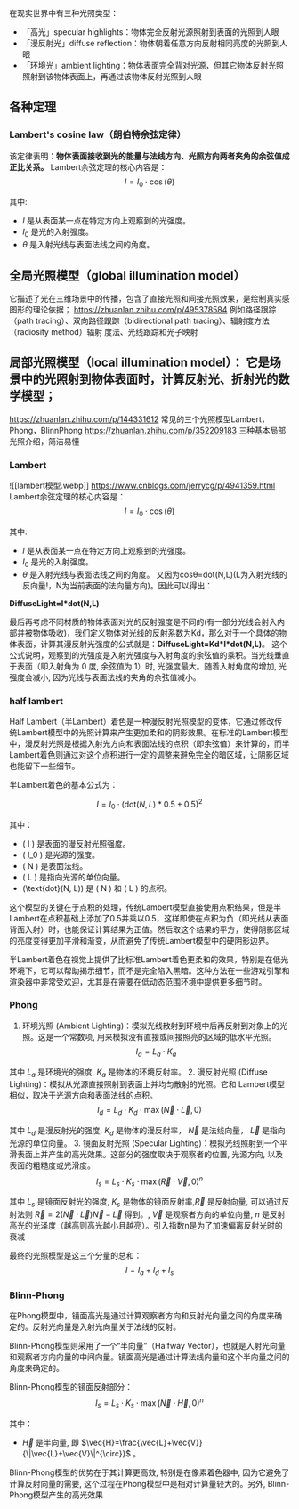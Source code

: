在现实世界中有三种光照类型：

- 「高光」specular highlights：物体完全反射光源照射到表面的光照到人眼
- 「漫反射光」diffuse reflection：物体朝着任意方向反射相同亮度的光照到人眼
- 「环境光」ambient lighting：物体表面完全背对光源，但其它物体反射光照照射到该物体表面上，再通过该物体反射光照到人眼


## 各种定理
### Lambert's cosine law（朗伯特余弦定律）

该定律表明：**物体表面接收到光的能量与法线方向、光照方向两者夹角的余弦值成正比关系。**
Lambert余弦定理的核心内容是：
$$
I=I_0 \cdot \cos (\theta)
$$

其中:
- $I$ 是从表面某一点在特定方向上观察到的光强度。
- $I_0$ 是光的入射强度。
- $\theta$ 是入射光线与表面法线之间的角度。
## **全局光照模型（global illumination model）**
它描述了光在三维场景中的传播，包含了直接光照和间接光照效果，是绘制真实感图形的理论依据；
https://zhuanlan.zhihu.com/p/495378584
例如路径跟踪（path tracing）、双向路径跟踪（bidirectional path tracing）、辐射度方法（radiosity method）辐射 度法、光线跟踪和光子映射

## **局部光照模型（local illumination model）**： 它是场景中的光照射到物体表面时，计算反射光、折射光的数学模型；
https://zhuanlan.zhihu.com/p/144331612 常见的三个光照模型Lambert，Phong，BlinnPhong
https://zhuanlan.zhihu.com/p/352209183 三种基本局部光照介绍，简洁易懂
### Lambert
![[lambert模型.webp]]
https://www.cnblogs.com/jerrycg/p/4941359.html
Lambert余弦定理的核心内容是：
$$
I=I_0 \cdot \cos (\theta)
$$

其中:
- $I$ 是从表面某一点在特定方向上观察到的光强度。
- $I_0$ 是光的入射强度。
- $\theta$ 是入射光线与表面法线之间的角度。
又因为cosθ=dot(N,L)(L为入射光线的反向量!，N为当前表面的法向量方向)。因此可以得出：

**DiffuseLight=I\*dot(N,L)**

最后再考虑不同材质的物体表面对光的反射强度是不同的(有一部分光线会射入内部并被物体吸收)，我们定义物体对光线的反射系数为Kd，那么对于一个具体的物体表面，计算其漫反射光强度的公式就是：**DiffuseLight=Kd\*I\*dot(N,L)**。
这个公式说明，观察到的光强度是入射光强度与入射角度的余弦值的乘积。当光线垂直于表面（即入射角为 0 度, 余弦值为 1）时, 光强度最大。随着入射角度的增加, 光强度会减小, 因为光线与表面法线的夹角的余弦值减小。

### half lambert
Half Lambert（半Lambert）着色是一种漫反射光照模型的变体，它通过修改传统Lambert模型中的光照计算来产生更加柔和的阴影效果。在标准的Lambert模型中，漫反射光照是根据入射光方向和表面法线的点积（即余弦值）来计算的，而半Lambert着色则通过对这个点积进行一定的调整来避免完全的暗区域，让阴影区域也能留下一些细节。

半Lambert着色的基本公式为：

$$
I = I_0 \cdot (\text{dot}(N, L) * 0.5 + 0.5)^2
$$

其中：
- \( I \) 是表面的漫反射光照强度。
- \( I_0 \) 是光源的强度。
- \( N \) 是表面法线。
- \( L \) 是指向光源的单位向量。
- \(\text{dot}(N, L)\) 是 \( N \) 和 \( L \) 的点积。

这个模型的关键在于点积的处理，传统Lambert模型直接使用点积结果，但是半Lambert在点积基础上添加了0.5并乘以0.5，这样即使在点积为负（即光线从表面背面入射）时，也能保证计算结果为正值。然后取这个结果的平方，使得阴影区域的亮度变得更加平滑和渐变，从而避免了传统Lambert模型中的硬阴影边界。

半Lambert着色在视觉上提供了比标准Lambert着色更柔和的效果，特别是在低光环境下，它可以帮助揭示细节，而不是完全陷入黑暗。这种方法在一些游戏引擎和渲染器中非常受欢迎，尤其是在需要在低动态范围环境中提供更多细节时。
### Phong
1. 环境光照 (Ambient Lighting)：模拟光线散射到环境中后再反射到对象上的光照。这是一个常数项, 用来模拟没有直接或间接照亮的区域的低水平光照。
$$
I_a=L_a \cdot K_a
$$

其中 $L_a$ 是环境光的强度, $K_a$ 是物体的环境反射率。
2. 漫反射光照 (Diffuse Lighting)：模拟从光源直接照射到表面上并均匀散射的光照。它和 Lambert模型相似，取决于光源方向和表面法线的点积。
$$
I_d=L_d \cdot K_d \cdot \max (\vec{N} \cdot \vec{L}, 0)
$$

其中 $L_d$ 是漫反射光的强度, $K_d$ 是物体的漫反射率， $\vec{N}$ 是法线向量， $\vec{L}$ 是指向光源的单位向量。
3. 镜面反射光照 (Specular Lighting)：模拟光线照射到一个平滑表面上并产生的高光效果。这部分的强度取决于观察者的位置, 光源方向, 以及表面的粗糙度或光滑度。
$$
I_s=L_s \cdot K_s \cdot \max (\vec{R} \cdot \vec{V}, 0)^n
$$

其中 $L_s$ 是镜面反射光的强度, $K_s$ 是物体的镜面反射率,$\vec{R}$ 是反射向量, 可以通过反射法则 $\vec{R}=2(\vec{N} \cdot \vec{L}) \vec{N}-\vec{L}$ 得到。, $\vec{V}$ 是观察者方向的单位向量, $n$ 是反射高光的光泽度（越高则高光越小且越亮）。引入指数n是为了加速偏离反射光时的衰减

最终的光照模型是这三个分量的总和：
$$
I=I_a+I_d+I_s
$$
### Blinn-Phong
在Phong模型中，镜面高光是通过计算观察者方向和反射光向量之间的角度来确定的。反射光向量是入射光向量关于法线的反射。

Blinn-Phong模型则采用了一个“半向量”（Halfway Vector），也就是入射光向量和观察者方向向量的中间向量。镜面高光是通过计算法线向量和这个半向量之间的角度来确定的。

Blinn-Phong模型的镜面反射部分：
$$
I_s=L_s \cdot K_s \cdot \max (\vec{N} \cdot \vec{H}, 0)^n
$$

其中：
- $\vec{H}$ 是半向量, 即 $\vec{H}=\frac{\vec{L}+\vec{V}}{\|\vec{L}+\vec{V}\|^{\circ}}$ 。

Blinn-Phong模型的优势在于其计算更高效, 特别是在像素着色器中, 因为它避免了计算反射向量的需要, 这个过程在Phong模型中是相对计算量较大的。另外, Blinn-Phong模型产生的高光效果